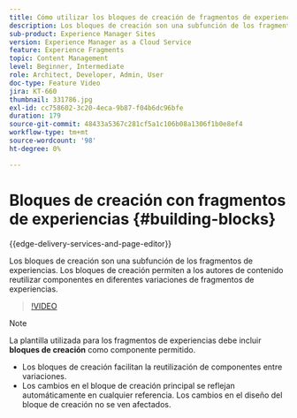 ```yaml
---
title: Cómo utilizar los bloques de creación de fragmentos de experiencias
description: Los bloques de creación son una subfunción de los fragmentos de experiencias que permite reutilizar componentes creados en diversas variaciones de fragmentos de experiencias.
sub-product: Experience Manager Sites
version: Experience Manager as a Cloud Service
feature: Experience Fragments
topic: Content Management
level: Beginner, Intermediate
role: Architect, Developer, Admin, User
doc-type: Feature Video
jira: KT-660
thumbnail: 331786.jpg
exl-id: cc758602-3c20-4eca-9b87-f04b6dc96bfe
duration: 179
source-git-commit: 48433a5367c281cf5a1c106b08a1306f1b0e8ef4
workflow-type: tm+mt
source-wordcount: '98'
ht-degree: 0%

---
```


# Bloques de creación con fragmentos de experiencias {#building-blocks}

{{edge-delivery-services-and-page-editor}}

Los bloques de creación son una subfunción de los fragmentos de experiencias. Los bloques de creación permiten a los autores de contenido reutilizar componentes en diferentes variaciones de fragmentos de experiencias.

>[!VIDEO](https://video.tv.adobe.com/v/3410268?quality=12&learn=on&captions=spa)

>[!NOTE]
>
> La plantilla utilizada para los fragmentos de experiencias debe incluir **bloques de creación** como componente permitido.

* Los bloques de creación facilitan la reutilización de componentes entre variaciones.
* Los cambios en el bloque de creación principal se reflejan automáticamente en cualquier referencia. Los cambios en el diseño del bloque de creación no se ven afectados.
